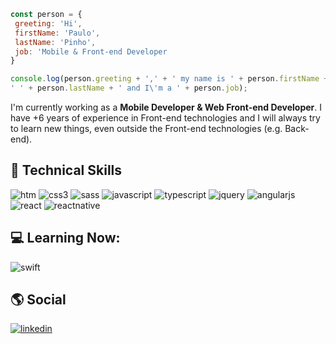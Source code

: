 ```javascript
const person = {
 greeting: 'Hi',
 firstName: 'Paulo',
 lastName: 'Pinho',
 job: 'Mobile & Front-end Developer
}

console.log(person.greeting + ',' + ' my name is ' + person.firstName +
' ' + person.lastName + ' and I\'m a ' + person.job);
```

I'm currently working as a **Mobile Developer & Web Front-end Developer**.
I have +6 years of experience in Front-end technologies and I will always try to learn new things, even outside the Front-end technologies (e.g. Back-end).

## :rocket: Technical Skills

![htm](https://img.shields.io/badge/-HTML-/?logoColor=white&color=orange&style=for-the-badge&logo=HTML5)
![css3](https://img.shields.io/badge/-CSS-/?logoColor=white&color=blue&style=for-the-badge&logo=CSS3)
![sass](https://img.shields.io/badge/-CSS-/?logoColor=white&color=CD6799&style=for-the-badge&logo=SASS)
![javascript](https://img.shields.io/badge/-Javascript-/?logoColor=white&color=yellow&style=for-the-badge&logo=JAVASCRIPT)
![typescript](https://img.shields.io/badge/-Typescript-/?logoColor=white&color=007acc&style=for-the-badge&logo=TYPESCRIPT)
![jquery](https://img.shields.io/badge/-jQuery-/?logoColor=white&color=0868AC&style=for-the-badge&logo=JQUERY)
![angularjs](https://img.shields.io/badge/-AngularJS-/?logoColor=white&color=dd1b16&style=for-the-badge&logo=ANGULARJS)
![react](https://img.shields.io/badge/-React-/?logoColor=white&color=blue&style=for-the-badge&logo=REACT)
![reactnative](https://img.shields.io/badge/-React%20Native-/?logoColor=white&color=3e9fb9&style=for-the-badge&logo=REACT)

## 💻 Learning Now:
 
![swift](https://img.shields.io/badge/-Swift-/?logoColor=white&color=F05138&style=for-the-badge&logo=SWIFT)

## :earth_americas: Social 

<a href="https://www.linkedin.com/in/pmafpinho/" target="_blank">![linkedin](https://img.shields.io/badge/-LinkedIn-/?logoColor=white&color=blue&style=for-the-badge&logo=LINKEDIN)</a>
